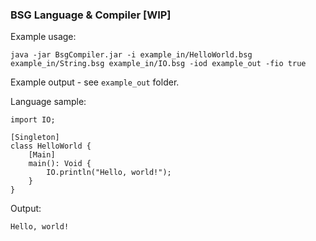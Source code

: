 ### BSG Language & Compiler [WIP]

Example usage:
```
java -jar BsgCompiler.jar -i example_in/HelloWorld.bsg example_in/String.bsg example_in/IO.bsg -iod example_out -fio true
```

Example output - see `example_out` folder.

Language sample:
```
import IO;

[Singleton]
class HelloWorld {
    [Main]
    main(): Void {
        IO.println("Hello, world!");
    }
}
```

Output:
```
Hello, world!
```
